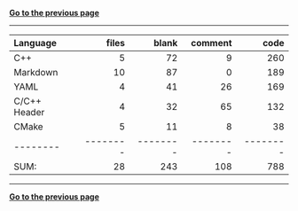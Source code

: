 [**Go to the previous page**](../../README.md)

----

Language|files|blank|comment|code
:-------|-------:|-------:|-------:|-------:
C++|5|72|9|260
Markdown|10|87|0|189
YAML|4|41|26|169
C/C++ Header|4|32|65|132
CMake|5|11|8|38
--------|--------|--------|--------|--------
SUM:|28|243|108|788

----


[**Go to the previous page**](../../README.md)
